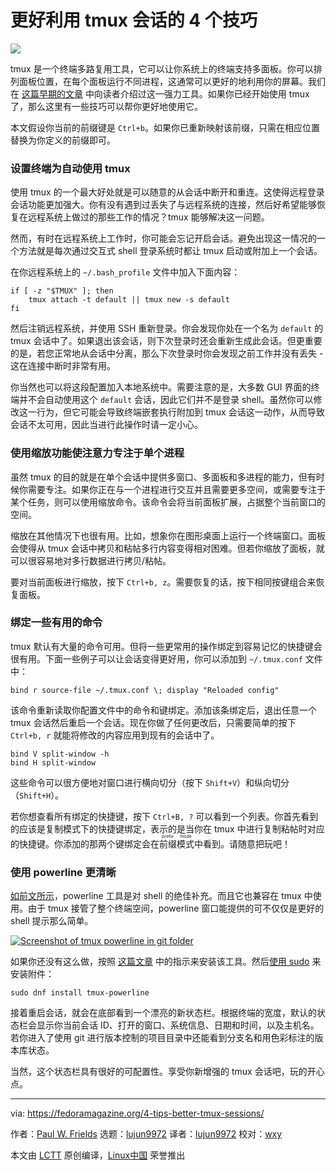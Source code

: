 更好利用 tmux 会话的 4 个技巧
======

![](https://fedoramagazine.org/wp-content/uploads/2018/08/tmux-4-tips-816x345.jpg)

tmux 是一个终端多路复用工具，它可以让你系统上的终端支持多面板。你可以排列面板位置，在每个面板运行不同进程，这通常可以更好的地利用你的屏幕。我们在 [这篇早期的文章][1] 中向读者介绍过这一强力工具。如果你已经开始使用 tmux 了，那么这里有一些技巧可以帮你更好地使用它。

本文假设你当前的前缀键是 `Ctrl+b`。如果你已重新映射该前缀，只需在相应位置替换为你定义的前缀即可。

### 设置终端为自动使用 tmux

使用 tmux 的一个最大好处就是可以随意的从会话中断开和重连。这使得远程登录会话功能更加强大。你有没有遇到过丢失了与远程系统的连接，然后好希望能够恢复在远程系统上做过的那些工作的情况？tmux 能够解决这一问题。

然而，有时在远程系统上工作时，你可能会忘记开启会话。避免出现这一情况的一个方法就是每次通过交互式 shell 登录系统时都让 tmux 启动或附加上一个会话。

在你远程系统上的 `~/.bash_profile` 文件中加入下面内容：

```
if [ -z "$TMUX" ]; then
    tmux attach -t default || tmux new -s default
fi
```

然后注销远程系统，并使用 SSH 重新登录。你会发现你处在一个名为 `default` 的 tmux 会话中了。如果退出该会话，则下次登录时还会重新生成此会话。但更重要的是，若您正常地从会话中分离，那么下次登录时你会发现之前工作并没有丢失 - 这在连接中断时非常有用。

你当然也可以将这段配置加入本地系统中。需要注意的是，大多数 GUI 界面的终端并不会自动使用这个 `default` 会话，因此它们并不是登录 shell。虽然你可以修改这一行为，但它可能会导致终端嵌套执行附加到 tmux 会话这一动作，从而导致会话不太可用，因此当进行此操作时请一定小心。

### 使用缩放功能使注意力专注于单个进程

虽然 tmux 的目的就是在单个会话中提供多窗口、多面板和多进程的能力，但有时候你需要专注。如果你正在与一个进程进行交互并且需要更多空间，或需要专注于某个任务，则可以使用缩放命令。该命令会将当前面板扩展，占据整个当前窗口的空间。

缩放在其他情况下也很有用。比如，想象你在图形桌面上运行一个终端窗口。面板会使得从 tmux 会话中拷贝和粘帖多行内容变得相对困难。但若你缩放了面板，就可以很容易地对多行数据进行拷贝/粘帖。

要对当前面板进行缩放，按下 `Ctrl+b, z`。需要恢复的话，按下相同按键组合来恢复面板。

### 绑定一些有用的命令

tmux 默认有大量的命令可用。但将一些更常用的操作绑定到容易记忆的快捷键会很有用。下面一些例子可以让会话变得更好用，你可以添加到 `~/.tmux.conf` 文件中：

```
bind r source-file ~/.tmux.conf \; display "Reloaded config"
```

该命令重新读取你配置文件中的命令和键绑定。添加该条绑定后，退出任意一个 tmux 会话然后重启一个会话。现在你做了任何更改后，只需要简单的按下 `Ctrl+b, r` 就能将修改的内容应用到现有的会话中了。

```
bind V split-window -h
bind H split-window
```

这些命令可以很方便地对窗口进行横向切分（按下 `Shift+V`）和纵向切分（`Shift+H`）。

若你想查看所有绑定的快捷键，按下 `Ctrl+B, ?` 可以看到一个列表。你首先看到的应该是复制模式下的快捷键绑定，表示的是当你在 tmux 中进行复制粘帖时对应的快捷键。你添加的那两个键绑定会在<ruby>前缀模式<rt>prefix mode</rt></ruby>中看到。请随意把玩吧！

### 使用 powerline 更清晰

[如前文所示][2]，powerline 工具是对 shell 的绝佳补充。而且它也兼容在 tmux 中使用。由于 tmux 接管了整个终端空间，powerline 窗口能提供的可不仅仅是更好的 shell 提示那么简单。

[![Screenshot of tmux powerline in git folder](https://fedoramagazine.org/wp-content/uploads/2018/08/Screenshot-from-2018-08-25-19-36-53-1024x690.png)][3] 

如果你还没有这么做，按照 [这篇文章][4] 中的指示来安装该工具。然后[使用 sudo][5] 来安装附件：

```
sudo dnf install tmux-powerline
```

接着重启会话，就会在底部看到一个漂亮的新状态栏。根据终端的宽度，默认的状态栏会显示你当前会话 ID、打开的窗口、系统信息、日期和时间，以及主机名。若你进入了使用 git 进行版本控制的项目目录中还能看到分支名和用色彩标注的版本库状态。

当然，这个状态栏具有很好的可配置性。享受你新增强的 tmux 会话吧，玩的开心点。


--------------------------------------------------------------------------------

via: https://fedoramagazine.org/4-tips-better-tmux-sessions/

作者：[Paul W. Frields][a]
选题：[lujun9972](https://github.com/lujun9972)
译者：[lujun9972](https://github.com/lujun9972)
校对：[wxy](https://github.com/wxy)

本文由 [LCTT](https://github.com/LCTT/TranslateProject) 原创编译，[Linux中国](https://linux.cn/) 荣誉推出

[a]:https://fedoramagazine.org/author/pfrields/
[1]:https://fedoramagazine.org/use-tmux-more-powerful-terminal/
[2]:https://fedoramagazine.org/add-power-terminal-powerline/
[3]:https://fedoramagazine.org/wp-content/uploads/2018/08/Screenshot-from-2018-08-25-19-36-53.png
[4]:https://fedoramagazine.org/add-power-terminal-powerline/
[5]:https://fedoramagazine.org/howto-use-sudo/
